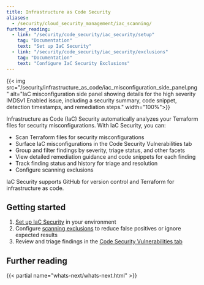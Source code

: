 ```yaml
---
title: Infrastructure as Code Security
aliases:
  - /security/cloud_security_management/iac_scanning/
further_reading:
  - link: "/security/code_security/iac_security/setup"
    tag: "Documentation"
    text: "Set up IaC Security"
  - link: "/security/code_security/iac_security/exclusions"
    tag: "Documentation"
    text: "Configure IaC Security Exclusions"
---
```


{{< img src="/security/infrastructure_as_code/iac_misconfiguration_side_panel.png" alt="IaC misconfiguration side panel showing details for the high severity IMDSv1 Enabled issue, including a security summary, code snippet, detection timestamps, and remediation steps." width="100%">}}

Infrastructure as Code (IaC) Security automatically analyzes your Terraform files for security misconfigurations. With IaC Security, you can:

- Scan Terraform files for security misconfigurations
- Surface IaC misconfigurations in the Code Security Vulnerabilities tab
- Group and filter findings by severity, triage status, and other facets
- View detailed remediation guidance and code snippets for each finding
- Track finding status and history for triage and resolution
- Configure scanning exclusions

<div class="alert alert-info">IaC Security supports GitHub for version control and Terraform for infrastructure as code.</div>

## Getting started

1. [Set up IaC Security][1] in your environment
2. Configure [scanning exclusions][2] to reduce false positives or ignore expected results
3. Review and triage findings in the [Code Security Vulnerabilities tab][3]

## Further reading

{{< partial name="whats-next/whats-next.html" >}}

[1]: /security/code_security/iac_security/setup
[2]: /security/code_security/iac_security/exclusions
[3]: https://app.datadoghq.com/security/code-security/iac